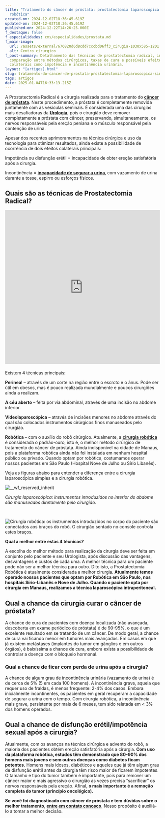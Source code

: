```yaml
---
title: "Tratamento do câncer de próstata: prostatectomia laparoscópica simples e
  robótica"
created-on: 2024-12-02T18:36:45.619Z
updated-on: 2024-12-02T18:36:45.619Z
published-on: 2024-12-22T14:26:25.060Z
f_destaque: false
f_especialidades: cms/especialidades/prostata.md
f_main-image:
  url: /assets/external/676820d6d8cdd7cccbd06ff3_cirugia-1030x585-1201.jpg
  alt: Centro cirurgico
f_post-summary: Detalhamento das técnicas de prostatectomia radical, incluindo
  comparação entre métodos cirúrgicos, taxas de cura e possíveis efeitos
  colaterais como impotência e incontinência urinária.
layout: "[artigos].html"
slug: tratamento-do-cancer-de-prostata-prostatectomia-laparoscopica-simples-e-robotica
tags: artigos
date: 2025-01-04T16:33:13.215Z
---
```

A Prostatectomia Radical é a cirurgia realizada para o tratamento do **[câncer de próstata](https://uroconsult.com.br/artigos/cancer-de-prostata-a-importancia-do-diagnostico-precoce/)**. Neste procedimento, a próstata é completamente removida juntamente com as vesículas seminais. É considerada uma das cirurgias mais desafiadoras da **[Urologia](https://uroconsult.com.br/artigos/o-que-e-urologia-entenda-essa-especialidade-medica-essencial/)**, pois o cirurgião deve remover completamente a próstata com câncer, preservando, simultaneamente, os nervos responsáveis pela ereção peniana e o músculo responsável pela contenção de urina.

Apesar dos recentes aprimoramentos na técnica cirúrgica e uso da tecnologia para otimizar resultados, ainda existe a possibilidade de ocorrência de dois efeitos colaterais principais:

Impotência ou disfunção erétil = incapacidade de obter ereção satisfatória após a cirurgia.

Incontinência = **[incapacidade de segurar a urina](https://uroconsult.com.br/artigos/tratamento-da-perda-de-urina-em-mulheres/)**, com vazamento de urina durante a tosse, espirro ou esforços físicos.

## **Quais são as técnicas de Prostatectomia Radical?**

<div style="text-align: center; margin-bottom: 20px;">
  <iframe
    width="100%"
    height="500"
    src="https://www.youtube.com/embed/k3HNMhOnejY"
    title="5 objetivos da prostatectomia para câncer de próstata"
    frameborder="0"
    allow="accelerometer; autoplay; clipboard-write; encrypted-media; gyroscope; picture-in-picture; web-share"
    referrerpolicy="strict-origin-when-cross-origin"
    allowfullscreen
    id="responsive-video"
    style="max-width: 800px; margin: 0 auto; display: block;"
  ></iframe>
  <script>
    function adjustIframeHeight() {
      var iframe = document.getElementById('responsive-video');
      if (window.innerWidth < 768) {
        iframe.style.height = '300px'; // Altura para celular
      } else {
        iframe.style.height = '500px'; // Altura para desktop
      }
    }  </script>
</div> 

Existem 4 técnicas principais:

**Perineal** – através de um corte na região entre o escroto e o ânus. Pode ser útil em obesos, mas é pouco realizada mundialmente e poucos cirurgiões ainda a realizam.

**A céu aberto** – feita por via abdominal, através de uma incisão no abdome inferior.

**Videolaparoscópica** – através de incisões menores no abdome através do qual são colocados instrumentos cirúrgicos finos manuseados pelo cirurgião.

**Robótica** – com o auxílio do robô cirúrgico. Atualmente, a **[cirurgia robótica](https://uroconsult.com.br/artigos/cirurgia-robotica-para-cancer-de-prostata-vantagens-e-desvantagens/)** é considerada o padrão-ouro, isto é, o melhor método cirúrgico de tratamento do câncer de próstata. Ainda indisponível na cidade de Manaus, pois a plataforma robótica ainda não foi instalada em nenhum hospital público ou privado. Quando optam por robótica, costumamos operar nossos pacientes em São Paulo (Hospital Nove de Julho ou Sírio Libanês).

Veja as figuras abaixo para entender a diferença entre a cirurgia laparoscópica simples e a cirurgia robótica.

![__wf_reserved_inherit](/assets/external/676820d6d8cdd7cccbd06ff6_674df9e5443d9c5fb864a888_laparoscopie.jpeg)

*Cirurgia laparoscópica: instrumentos introduzidos no interior do abdome são manuseados diretamente pelo cirurgião.*

‍

![Cirurgia robótica: os instrumentos introduzidos no corpo do paciente são conectados aos braços do robô. O cirurgião sentado no console controla estes braços.](/assets/external/676820d6d8cdd7cccbd06ff8_674dfd89e8ac15213b154dea_sala-robotica2-1536x102425201.jpeg "Cirurgia robótica: os instrumentos introduzidos no corpo do paciente são conectados aos braços do robô. O cirurgião sentado no console controla estes braços.")

**Qual a melhor entre estas 4 técnicas?**‍

A escolha do melhor método para realização da cirurgia deve ser feita em conjunto pelo paciente e seu Urologista, após discussão das vantagens, desvantagens e custos de cada uma. A melhor técnica para um paciente pode não ser a melhor técnica para outro. Dito isto, a Prostatectomia Robótica é atualmente considerada a melhor cirurgia. **Atualmente temos operado nossos pacientes que optam por Robótica em São Paulo, nos hospitais Sírio-Libanês e Nove de Julho. Quando o paciente opta por cirurgia em Manaus, realizamos a técnica laparoscópica intraperitoneal.**

## **Qual a chance da cirurgia curar o câncer de próstata?**

A chance de cura de pacientes com doença localizada (não avançada, descoberta em exame periódico de próstata) é de 90-95%, o que é um excelente resultado em se tratando de um câncer. De modo geral, a chance de cura vai ficando menor em tumores mais avançados. Em casos em que já existem metástases (implantes do tumor em gânglios e em outros órgãos), é baixíssima a chance de cura, embora exista a possibilidade de controlar a doença com o bloqueio hormonal.

### **Qual a chance de ficar com perda de urina após a cirurgia?**

A chance de algum grau de incontinência urinária (vazamento de urina) é de cerca de 5% (5 em cada 100 homens). A incontinência grave, aquela que requer uso de fraldas, é menos frequente: 2-4% dos casos. Embora inicialmente incontinentes, os pacientes em geral recuperam a capacidade de segurar a urina com o tempo. Com cirurgia robótica, a incontinência mais grave, persistente por mais de 6 meses, tem sido relatada em < 3% dos homens operados.

## **Qual a chance de disfunção erétil/impotência sexual após a cirurgia?**

Atualmente, com os avanços na técnica cirúrgica e advento do robô, a maioria dos pacientes obtém ereção satisfatória após a cirurgia. **Com uso da plataforma robótica, estudos têm demonstrado que 80-90% dos homens mais jovens e sem outras doenças como diabetes ficam potentes.** Homens mais idosos, diabéticos e aqueles que já têm algum grau de disfunção erétil antes da cirurgia têm risco maior de ficarem impotentes. O tamanho e tipo do tumor também é importante, pois para remover um câncer maior e mais agressivo o cirurgião às vezes precisa “sacrificar” os nervos responsáveis pela ereção. Afinal, **o mais importante é a remoção completa do tumor (princípio oncológico).**

**Se você foi diagnosticado com câncer de próstata e tem** **dúvidas sobre o melhor tratamento**, [**entre em contato conosco**.](https://uroconsult.com.br/contato/) Nosso propósito é auxiliá-lo a tomar a melhor decisão.